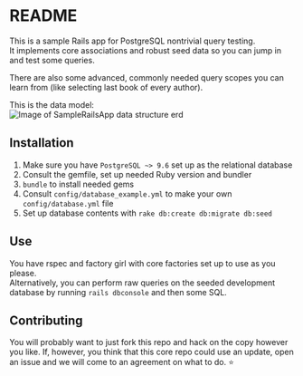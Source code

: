 # README

This is a sample Rails app for PostgreSQL nontrivial query testing.  
It implements core associations and robust seed data so you can jump in and test some queries.

There are also some advanced, commonly needed query scopes you can learn from (like selecting last book of every author).  

This is the data model:  
![Image of SampleRailsApp data structure erd](https://github.com/Epigene/rails-example/images/data_structure.png)

## Installation

1. Make sure you have `PostgreSQL ~> 9.6` set up as the relational database
2. Consult the gemfile, set up needed Ruby version and bundler
3. `bundle` to install needed gems
4. Consult `config/database_example.yml` to make your own `config/database.yml` file  
5. Set up database contents with `rake db:create db:migrate db:seed`

## Use
You have rspec and factory girl with core factories set up to use as you please.  
Alternatively, you can perform raw queries on the seeded development database by running `rails dbconsole` and then some SQL.  

## Contributing
You will probably want to just fork this repo and hack on the copy however you like.
If, however, you think that this core repo could use an update, open an issue and we will come to an agreement on what to do. :star:
